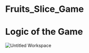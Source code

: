 # Fruits_Slice_Game


# Logic of the Game 
![Untitled Workspace](https://user-images.githubusercontent.com/73739820/120080568-2d925b00-c0d7-11eb-95d1-8eea1ccace78.png)
